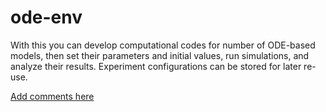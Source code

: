 ode-env
=======

With this you can develop computational codes for number of ODE-based models, then set their parameters and initial values, run simulations, and analyze their results. Experiment configurations can be stored for later re-use.

[Add comments here](https://github.com/dimalit/ode-env/issues/1)
